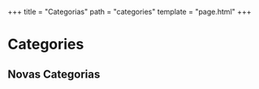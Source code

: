 +++ 
title = "Categorias" 
path = "categories" 
template = "page.html" 
+++

# Categories
## Novas Categorias
